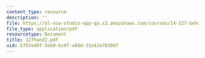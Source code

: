 ```yaml
---
content_type: resource
description: ''
file: https://ol-ocw-studio-app-qa.s3.amazonaws.com/courses/14-127-behavioral-economics-and-finance-spring-2004/b793a40f5eb0bc0fa88d31e42e783907_127hand2.pdf
file_type: application/pdf
resourcetype: Document
title: 127hand2.pdf
uid: b793a40f-5eb0-bc0f-a88d-31e42e783907
---
```


